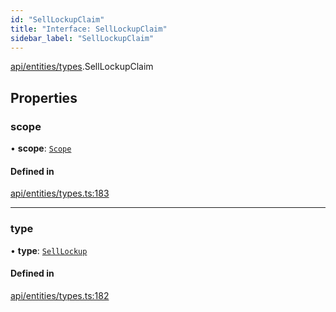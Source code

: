 ```yaml
---
id: "SellLockupClaim"
title: "Interface: SellLockupClaim"
sidebar_label: "SellLockupClaim"
---
```


[api/entities/types](../../../../../modules/API/Entities/Types/Types.md).SellLockupClaim

## Properties

### scope

• **scope**: [`Scope`](../Scope/Scope.md)

#### Defined in

[api/entities/types.ts:183](https://github.com/PolymeshAssociation/polymesh-sdk/blob/fe2e6dd1d/src/api/entities/types.ts#L183)

___

### type

• **type**: [`SellLockup`](../../../../../enums/API/Entities/Types/ClaimType/ClaimType.md#selllockup)

#### Defined in

[api/entities/types.ts:182](https://github.com/PolymeshAssociation/polymesh-sdk/blob/fe2e6dd1d/src/api/entities/types.ts#L182)
